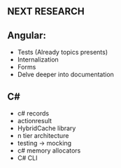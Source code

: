 NEXT RESEARCH
-------------------------
Angular: 
-----------
- Tests (Already topics presents)
- Internalization
- Forms
- Delve deeper into documentation

C#
-----------
- c# records
- actionresult
- HybridCache library
- n tier architecture
- testing -> mocking
- c# memory allocators 
- C# CLI